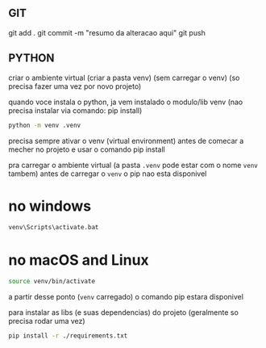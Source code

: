## GIT

git add .
git commit -m "resumo da alteracao aqui"
git push

## PYTHON

criar o ambiente virtual (criar a pasta venv) (sem carregar o venv) (so precisa fazer uma vez por novo projeto)

quando voce instala o python, ja vem instalado o modulo/lib venv (nao precisa instalar via comando: pip install)

```bash
python -m venv .venv
```

precisa sempre ativar o venv (virtual environment) antes de comecar a mecher no projeto e usar o comando pip install

pra carregar o ambiente virtual (a pasta `.venv` pode estar com o nome `venv` tambem)
antes de carregar o `venv` o pip nao esta disponivel

# no windows
```cmd
venv\Scripts\activate.bat
```

# no macOS and Linux
```bash
source venv/bin/activate
```

a partir desse ponto (`venv` carregado) o comando pip estara disponivel

para instalar as libs (e suas dependencias) do projeto (geralmente so precisa rodar uma vez)

```bash
pip install -r ./requirements.txt
```